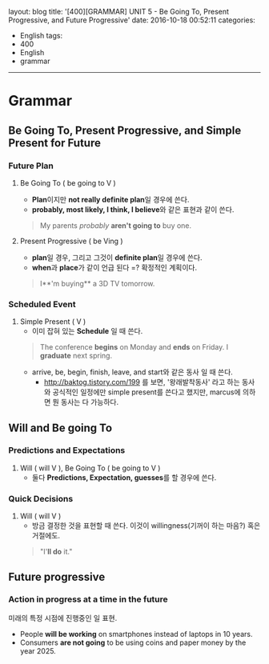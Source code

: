 layout: blog
title: '[400][GRAMMAR] UNIT 5 - Be Going To, Present Progressive, and Future Progressive'
date: 2016-10-18 00:52:11
categories: 
- English
tags:
- 400
- English
- grammar
---


# Grammar 

## Be Going To, Present Progressive, and Simple Present for Future
### Future Plan 
1. Be Going To ( be going to V )
    * **Plan**이지만 **not really definite plan**일 경우에 쓴다.
    * **probably, most likely, I think, I believe**와 같은 표현과 같이 쓴다.
    > My parents *probably* **aren't going to** buy one.

2. Present Progressive ( be Ving )
    * **plan**일 경우, 그리고 그것이 **definite plan**일 경우에 쓴다.
    * **when**과 **place**가 같이 언급 된다 =? 확정적인 계획이다.
    > I**'m buying** a 3D TV tomorrow.

### Scheduled Event
1. Simple Present ( V )
    * 이미 잡혀 있는 **Schedule** 일 때 쓴다.
    > The conference **begins** on Monday and **ends** on Friday.
    > I **graduate** next spring.
    * arrive, be, begin, finish, leave, and start와 같은 동사 일 때 쓴다.
        * http://baktog.tistory.com/199 를 보면, '왕래발착동사' 라고 하는 동사와 공식적인 일정에만 simple present를 쓴다고 했지만, marcus에 의하면 뭔 동사는 다 가능하다.

## Will and Be going To
### Predictions and Expectations
1. Will ( will V ), Be Going To ( be going to V )
    * 둘다 **Predictions, Expectation, guesses**를 할 경우에 쓴다.

### Quick Decisions
1. Will ( will V )
    * 방금 결정한 것을 표현할 때 쓴다. 이것이 willingness(기꺼이 하는 마음?) 혹은 거절에도.
    > "I'**ll do** it."
    
## Future progressive

### Action in progress at a time in the future
미래의 특정 시점에 진행중인 일 표현.
* People **will be working** on smartphones instead of laptops in 10 years.
* Consumers **are not going** to be using coins and paper money by the year 2025.


